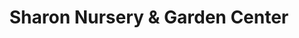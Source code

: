 ---
title: "Sharon Nursery & Garden Center"
url: /sharon/sharon-nursery-und-garden-center/
shop: Garten-Center
---